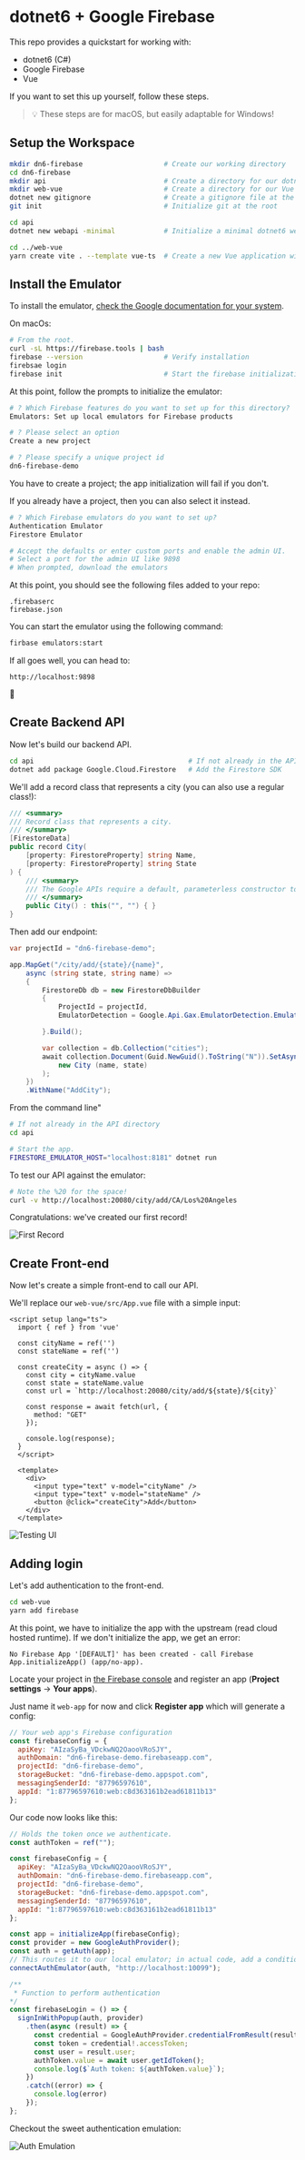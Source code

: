 # dotnet6 + Google Firebase

This repo provides a quickstart for working with:

- dotnet6 (C#)
- Google Firebase
- Vue

If you want to set this up yourself, follow these steps.

> 💡 These steps are for macOS, but easily adaptable for Windows!

## Setup the Workspace

```bash
mkdir dn6-firebase                    # Create our working directory
cd dn6-firebase
mkdir api                             # Create a directory for our dotnet6 api
mkdir web-vue                         # Create a directory for our Vue front-end.
dotnet new gitignore                  # Create a gitignore file at the root
git init                              # Initialize git at the root

cd api
dotnet new webapi -minimal            # Initialize a minimal dotnet6 web API in C#

cd ../web-vue
yarn create vite . --template vue-ts  # Create a new Vue application with TypeScript
```

## Install the Emulator

To install the emulator, [check the Google documentation for your system](https://firebase.google.com/docs/emulator-suite/install_and_configure).

On macOs:

```bash
# From the root.
curl -sL https://firebase.tools | bash
firebase --version                    # Verify installation
firebsae login
firebase init                         # Start the firebase initialization for the workspace.
```

At this point, follow the prompts to initialize the emulator:

```bash
# ? Which Firebase features do you want to set up for this directory?
Emulators: Set up local emulators for Firebase products

# ? Please select an option
Create a new project

# ? Please specify a unique project id
dn6-firebase-demo
```

You have to create a project; the app initialization will fail if you don't.

If you already have a project, then you can also select it instead.

```bash
# ? Which Firebase emulators do you want to set up?
Authentication Emulator
Firestore Emulator

# Accept the defaults or enter custom ports and enable the admin UI.
# Select a port for the admin UI like 9898
# When prompted, download the emulators
```

At this point, you should see the following files added to your repo:

```
.firebaserc
firebase.json
```

You can start the emulator using the following command:

```bash
firbase emulators:start
```

If all goes well, you can head to:

```
http://localhost:9898
```

🎉

## Create Backend API

Now let's build our backend API.

```bash
cd api                                      # If not already in the API directory
dotnet add package Google.Cloud.Firestore   # Add the Firestore SDK
```

We'll add a record class that represents a city (you can also use a regular class!):

```csharp
/// <summary>
/// Record class that represents a city.
/// </summary>
[FirestoreData]
public record City(
    [property: FirestoreProperty] string Name,
    [property: FirestoreProperty] string State
) {
    /// <summary>
    /// The Google APIs require a default, parameterless constructor to work.
    /// </summary>
    public City() : this("", "") { }
}
```

Then add our endpoint:

```csharp
var projectId = "dn6-firebase-demo";

app.MapGet("/city/add/{state}/{name}",
    async (string state, string name) =>
    {
        FirestoreDb db = new FirestoreDbBuilder
        {
            ProjectId = projectId,
            EmulatorDetection = Google.Api.Gax.EmulatorDetection.EmulatorOrProduction

        }.Build();

        var collection = db.Collection("cities");
        await collection.Document(Guid.NewGuid().ToString("N")).SetAsync(
            new City (name, state)
        );
    })
    .WithName("AddCity");
```

From the command line"

```bash
# If not already in the API directory
cd api

# Start the app.
FIRESTORE_EMULATOR_HOST="localhost:8181" dotnet run
```

To test our API against the emulator:

```bash
# Note the %20 for the space!
curl -v http://localhost:20080/city/add/CA/Los%20Angeles
```

Congratulations: we've created our first record!

![First Record](assets/first-record.gif)

## Create Front-end

Now let's create a simple front-end to call our API.

We'll replace our `web-vue/src/App.vue` file with a simple input:

```vue
<script setup lang="ts">
  import { ref } from 'vue'

  const cityName = ref('')
  const stateName = ref('')

  const createCity = async () => {
    const city = cityName.value
    const state = stateName.value
    const url = `http://localhost:20080/city/add/${state}/${city}`

    const response = await fetch(url, {
      method: "GET"
    });

    console.log(response);
  }
  </script>

  <template>
    <div>
      <input type="text" v-model="cityName" />
      <input type="text" v-model="stateName" />
      <button @click="createCity">Add</button>
    </div>
  </template>
```

![Testing UI](assets/first-ui.gif)

## Adding login

Let's add authentication to the front-end.

```bash
cd web-vue
yarn add firebase
```

At this point, we have to initialize the app with the upstream (read cloud hosted runtime).  If we don't initialize the app, we get an error:

```
No Firebase App '[DEFAULT]' has been created - call Firebase App.initializeApp() (app/no-app).
```

Locate your project in [the Firebase console](https://console.firebase.google.com) and register an app (**Project settings** → **Your apps**).

Just name it `web-app` for now and click **Register app** which will generate a config:

```js
// Your web app's Firebase configuration
const firebaseConfig = {
  apiKey: "AIzaSyBa_VDckwNQ2OaooVRoSJY",
  authDomain: "dn6-firebase-demo.firebaseapp.com",
  projectId: "dn6-firebase-demo",
  storageBucket: "dn6-firebase-demo.appspot.com",
  messagingSenderId: "87796597610",
  appId: "1:87796597610:web:c8d363161b2ead61811b13"
};

```

Our code now looks like this:

```js
// Holds the token once we authenticate.
const authToken = ref("");

const firebaseConfig = {
  apiKey: "AIzaSyBa_VDckwNQ2OaooVRoSJY",
  authDomain: "dn6-firebase-demo.firebaseapp.com",
  projectId: "dn6-firebase-demo",
  storageBucket: "dn6-firebase-demo.appspot.com",
  messagingSenderId: "87796597610",
  appId: "1:87796597610:web:c8d363161b2ead61811b13"
};

const app = initializeApp(firebaseConfig);
const provider = new GoogleAuthProvider();
const auth = getAuth(app);
// This routes it to our local emulator; in actual code, add a condition here.
connectAuthEmulator(auth, "http://localhost:10099");

/**
 * Function to perform authentication
*/
const firebaseLogin = () => {
  signInWithPopup(auth, provider)
    .then(async (result) => {
      const credential = GoogleAuthProvider.credentialFromResult(result);
      const token = credential!.accessToken;
      const user = result.user;
      authToken.value = await user.getIdToken();
      console.log($`Auth token: ${authToken.value}`);
    })
    .catch((error) => {
      console.log(error)
    });
};
```

Checkout the sweet authentication emulation:

![Auth Emulation](assets/first-login.gif)


